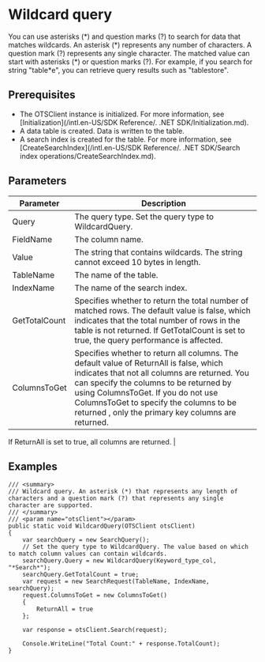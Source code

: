 # Wildcard query

You can use asterisks \(\*\) and question marks \(?\) to search for data that matches wildcards. An asterisk \(\*\) represents any number of characters. A question mark \(?\) represents any single character. The matched value can start with asterisks \(\*\) or question marks \(?\). For example, if you search for string "table\*e", you can retrieve query results such as "tablestore".

## Prerequisites

-   The OTSClient instance is initialized. For more information, see [Initialization](/intl.en-US/SDK Reference/. .NET SDK/Initialization.md).
-   A data table is created. Data is written to the table.
-   A search index is created for the table. For more information, see [CreateSearchIndex](/intl.en-US/SDK Reference/. .NET SDK/Search index operations/CreateSearchIndex.md).

## Parameters

|Parameter|Description|
|---------|-----------|
|Query|The query type. Set the query type to WildcardQuery.|
|FieldName|The column name.|
|Value|The string that contains wildcards. The string cannot exceed 10 bytes in length.|
|TableName|The name of the table.|
|IndexName|The name of the search index.|
|GetTotalCount|Specifies whether to return the total number of matched rows. The default value is false, which indicates that the total number of rows in the table is not returned. If GetTotalCount is set to true, the query performance is affected. |
|ColumnsToGet|Specifies whether to return all columns. The default value of ReturnAll is false, which indicates that not all columns are returned. You can specify the columns to be returned by using ColumnsToGet. If you do not use ColumnsToGet to specify the columns to be returned , only the primary key columns are returned.

If ReturnAll is set to true, all columns are returned. |

## Examples

```
/// <summary>
/// Wildcard query. An asterisk (*) that represents any length of characters and a question mark (?) that represents any single character are supported.
/// </summary>
/// <param name="otsClient"></param>
public static void WildcardQuery(OTSClient otsClient)
{
    var searchQuery = new SearchQuery();
    // Set the query type to WildcardQuery. The value based on which to match column values can contain wildcards.
    searchQuery.Query = new WildcardQuery(Keyword_type_col, "*Search*");
    searchQuery.GetTotalCount = true;
    var request = new SearchRequest(TableName, IndexName, searchQuery);
    request.ColumnsToGet = new ColumnsToGet()
    {
        ReturnAll = true
    };

    var response = otsClient.Search(request);

    Console.WriteLine("Total Count:" + response.TotalCount);
}
```

